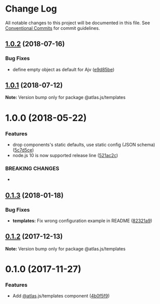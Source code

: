 # Change Log

All notable changes to this project will be documented in this file.
See [Conventional Commits](https://conventionalcommits.org) for commit guidelines.

<a name="1.0.2"></a>
## [1.0.2](https://github.com/strvcom/atlas.js/compare/@atlas.js/templates@1.0.1...@atlas.js/templates@1.0.2) (2018-07-16)


### Bug Fixes

* define empty object as default for Ajv ([e9d85be](https://github.com/strvcom/atlas.js/commit/e9d85be))




<a name="1.0.1"></a>
## [1.0.1](https://github.com/strvcom/atlas.js/compare/@atlas.js/templates@1.0.0...@atlas.js/templates@1.0.1) (2018-07-12)




**Note:** Version bump only for package @atlas.js/templates

<a name="1.0.0"></a>
# 1.0.0 (2018-05-22)


### Features

* drop components's static defaults, use static config (JSON schema) ([5c7d5ce](https://github.com/strvcom/atlas.js/commit/5c7d5ce))
* node.js 10 is now supported release line ([521ac2c](https://github.com/strvcom/atlas.js/commit/521ac2c))


### BREAKING CHANGES

* 




<a name="0.1.3"></a>
## [0.1.3](https://github.com/strvcom/atlas.js/compare/@atlas.js/templates@0.1.2...@atlas.js/templates@0.1.3) (2018-01-18)


### Bug Fixes

* **templates:** Fix wrong configuration example in README ([82321a9](https://github.com/strvcom/atlas.js/commit/82321a9))




<a name="0.1.2"></a>
## [0.1.2](https://github.com/strvcom/atlas.js/compare/@atlas.js/templates@0.1.1...@atlas.js/templates@0.1.2) (2017-12-13)




**Note:** Version bump only for package @atlas.js/templates

<a name="0.1.0"></a>
# 0.1.0 (2017-11-27)


### Features

* Add [@atlas](https://github.com/atlas).js/templates component ([4b0f5f9](https://github.com/strvcom/atlas.js/commit/4b0f5f9))
